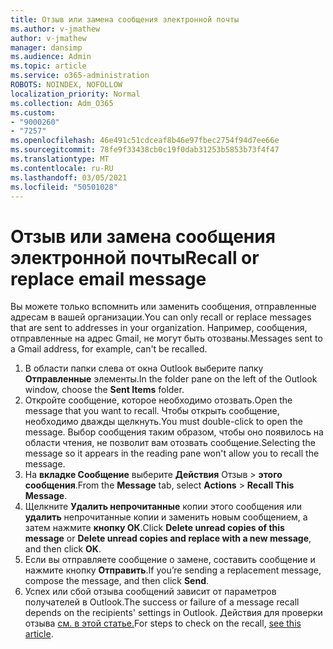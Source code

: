```yaml
---
title: Отзыв или замена сообщения электронной почты
ms.author: v-jmathew
author: v-jmathew
manager: dansimp
ms.audience: Admin
ms.topic: article
ms.service: o365-administration
ROBOTS: NOINDEX, NOFOLLOW
localization_priority: Normal
ms.collection: Adm_O365
ms.custom:
- "9000260"
- "7257"
ms.openlocfilehash: 46e491c51cdceaf8b46e97fbec2754f94d7ee66e
ms.sourcegitcommit: 78fe9f33438cb0c19f0dab31253b5853b73f4f47
ms.translationtype: MT
ms.contentlocale: ru-RU
ms.lasthandoff: 03/05/2021
ms.locfileid: "50501028"
---
```

# <a name="recall-or-replace-email-message"></a><span data-ttu-id="153ec-102">Отзыв или замена сообщения электронной почты</span><span class="sxs-lookup"><span data-stu-id="153ec-102">Recall or replace email message</span></span>

<span data-ttu-id="153ec-103">Вы можете только вспомнить или заменить сообщения, отправленные адресам в вашей организации.</span><span class="sxs-lookup"><span data-stu-id="153ec-103">You can only recall or replace messages that are sent to addresses in your organization.</span></span> <span data-ttu-id="153ec-104">Например, сообщения, отправленные на адрес Gmail, не могут быть отозваны.</span><span class="sxs-lookup"><span data-stu-id="153ec-104">Messages sent to a Gmail address, for example, can't be recalled.</span></span>

1. <span data-ttu-id="153ec-105">В области папки слева от окна Outlook выберите папку **Отправленные** элементы.</span><span class="sxs-lookup"><span data-stu-id="153ec-105">In the folder pane on the left of the Outlook window, choose the **Sent Items** folder.</span></span>
2. <span data-ttu-id="153ec-106">Откройте сообщение, которое необходимо отозвать.</span><span class="sxs-lookup"><span data-stu-id="153ec-106">Open the message that you want to recall.</span></span> <span data-ttu-id="153ec-107">Чтобы открыть сообщение, необходимо дважды щелкнуть.</span><span class="sxs-lookup"><span data-stu-id="153ec-107">You must double-click to open the message.</span></span> <span data-ttu-id="153ec-108">Выбор сообщения таким образом, чтобы оно появилось на области чтения, не позволит вам отозвать сообщение.</span><span class="sxs-lookup"><span data-stu-id="153ec-108">Selecting the message so it appears in the reading pane won't allow you to recall the message.</span></span>
3. <span data-ttu-id="153ec-109">На **вкладке Сообщение** выберите **Действия** Отзыв  >  **этого сообщения**.</span><span class="sxs-lookup"><span data-stu-id="153ec-109">From the **Message** tab, select **Actions** > **Recall This Message**.</span></span>
4. <span data-ttu-id="153ec-110">Щелкните **Удалить непрочитанные** копии этого сообщения или **удалить** непрочитанные копии и заменить новым сообщением, а затем нажмите **кнопку ОК**.</span><span class="sxs-lookup"><span data-stu-id="153ec-110">Click **Delete unread copies of this message** or **Delete unread copies and replace with a new message**, and then click **OK**.</span></span>
5. <span data-ttu-id="153ec-111">Если вы отправляете сообщение о замене, составить сообщение и нажмите кнопку **Отправить**.</span><span class="sxs-lookup"><span data-stu-id="153ec-111">If you’re sending a replacement message, compose the message, and then click **Send**.</span></span>
6. <span data-ttu-id="153ec-112">Успех или сбой отзыва сообщений зависит от параметров получателей в Outlook.</span><span class="sxs-lookup"><span data-stu-id="153ec-112">The success or failure of a message recall depends on the recipients' settings in Outlook.</span></span> <span data-ttu-id="153ec-113">Действия для проверки отзыва [см. в этой статье.](https://support.office.com/article/recall-or-replace-an-email-message-that-you-sent-35027f88-d655-4554-b4f8-6c0729a723a0#tocheck)</span><span class="sxs-lookup"><span data-stu-id="153ec-113">For steps to check on the recall, [see this article](https://support.office.com/article/recall-or-replace-an-email-message-that-you-sent-35027f88-d655-4554-b4f8-6c0729a723a0#tocheck).</span></span>
